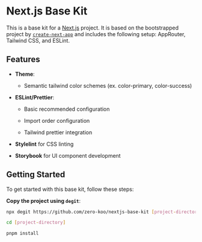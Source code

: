 # Next.js Base Kit

This is a base kit for a [Next.js](https://nextjs.org/) project. It is based on the bootstrapped project by [`create-next-app`](https://github.com/vercel/next.js/tree/canary/packages/create-next-app) and includes the following setup: AppRouter, Tailwind CSS, and ESLint.

## Features

- **Theme**:

  - Semantic tailwind color schemes (ex. color-primary, color-success)

- **ESLint/Prettier**:

  - Basic recommended configuration

  - Import order configuration

  - Tailwind prettier integration



- **Stylelint** for CSS linting

- **Storybook** for UI component development

## Getting Started

To get started with this base kit, follow these steps:

**Copy the project using `degit`**:
```bash
npx degit https://github.com/zero-koo/nextjs-base-kit [project-directory]

cd [project-directory]

pnpm install
```
